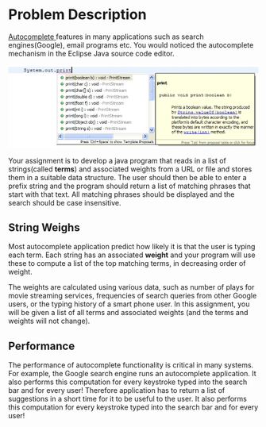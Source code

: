# Problem Description
[Autocomplete ](https://en.wikipedia.org/wiki/Autocomplete) features in many applications such as search engines(Google), email programs etc.
You would noticed the autocomplete mechanism in the Eclipse Java source code editor.

![ Autocomplete in Eclipse](img/01.jpg)

Your assignment is to develop a java program that reads in a list of strings(called **terms**) and associated weights from a URL or file and stores them in a suitable data structure. The user should then be able to enter a prefix string and the program should return a list of matching phrases that start with that text. All matching phrases should be displayed and the search should be case insensitive.

## String Weighs
Most autocomplete application predict how likely it is that the user is typing each term. Each string has an associated **weight** and your program will use these to compute a list of the top matching terms, in decreasing order of weight.

The weights are calculated using various data, such as number of plays for movie streaming services, frequencies of search queries from other Google users, or the typing history of a smart phone user.
In this assignment, you will be given a list of all terms and associated weights (and the terms and weights will not change).




## Performance
The performance of autocomplete functionality is critical in many systems. For example, the Google search engine runs an autocomplete application. It also performs this computation for every keystroke typed into the search bar and for every user! Therefore application has to return a list of suggestions in a short time  for it to be useful to the user. It also performs this computation for every keystroke typed into the search bar and for every user!
